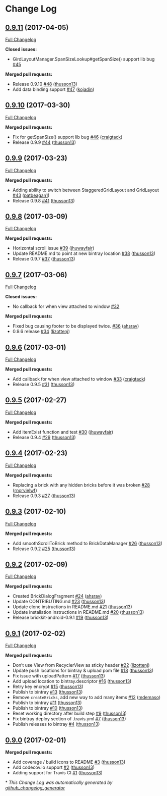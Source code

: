 # Change Log

## [0.9.11](https://github.com/wayfair/brickkit-android/tree/0.9.11) (2017-04-05)
[Full Changelog](https://github.com/wayfair/brickkit-android/compare/0.9.10...0.9.11)

**Closed issues:**

- GirdLayoutManager.SpanSizeLookup\#getSpanSize\(\) support lib bug [\#45](https://github.com/wayfair/brickkit-android/issues/45)

**Merged pull requests:**

- Release 0.9.10 [\#48](https://github.com/wayfair/brickkit-android/pull/48) ([thusson13](https://github.com/thusson13))
- Add data binding support [\#47](https://github.com/wayfair/brickkit-android/pull/47) ([kojadin](https://github.com/kojadin))

## [0.9.10](https://github.com/wayfair/brickkit-android/tree/0.9.10) (2017-03-30)
[Full Changelog](https://github.com/wayfair/brickkit-android/compare/0.9.9...0.9.10)

**Merged pull requests:**

- Fix for getSpanSize\(\) support lib bug [\#46](https://github.com/wayfair/brickkit-android/pull/46) ([craigtack](https://github.com/craigtack))
- Release 0.9.9 [\#44](https://github.com/wayfair/brickkit-android/pull/44) ([thusson13](https://github.com/thusson13))

## [0.9.9](https://github.com/wayfair/brickkit-android/tree/0.9.9) (2017-03-23)
[Full Changelog](https://github.com/wayfair/brickkit-android/compare/0.9.8...0.9.9)

**Merged pull requests:**

- Adding ability to switch between StaggeredGridLayout and GridLayout [\#43](https://github.com/wayfair/brickkit-android/pull/43) ([patbeagan1](https://github.com/patbeagan1))
- Release 0.9.8 [\#41](https://github.com/wayfair/brickkit-android/pull/41) ([thusson13](https://github.com/thusson13))

## [0.9.8](https://github.com/wayfair/brickkit-android/tree/0.9.8) (2017-03-09)
[Full Changelog](https://github.com/wayfair/brickkit-android/compare/0.9.7...0.9.8)

**Merged pull requests:**

- Horizontal scroll issue [\#39](https://github.com/wayfair/brickkit-android/pull/39) ([jhuwayfair](https://github.com/jhuwayfair))
- Update README.md to point at new bintray location [\#38](https://github.com/wayfair/brickkit-android/pull/38) ([thusson13](https://github.com/thusson13))
- Release 0.9.7 [\#37](https://github.com/wayfair/brickkit-android/pull/37) ([thusson13](https://github.com/thusson13))

## [0.9.7](https://github.com/wayfair/brickkit-android/tree/0.9.7) (2017-03-06)
[Full Changelog](https://github.com/wayfair/brickkit-android/compare/0.9.6...0.9.7)

**Closed issues:**

- No callback for when view attached to window [\#32](https://github.com/wayfair/brickkit-android/issues/32)

**Merged pull requests:**

- Fixed bug causing footer to be displayed twice.  [\#36](https://github.com/wayfair/brickkit-android/pull/36) ([ahsrav](https://github.com/ahsrav))
- 0.9.6 release [\#34](https://github.com/wayfair/brickkit-android/pull/34) ([lizottenj](https://github.com/lizottenj))

## [0.9.6](https://github.com/wayfair/brickkit-android/tree/0.9.6) (2017-03-01)
[Full Changelog](https://github.com/wayfair/brickkit-android/compare/0.9.5...0.9.6)

**Merged pull requests:**

- Add callback for when view attached to window [\#33](https://github.com/wayfair/brickkit-android/pull/33) ([craigtack](https://github.com/craigtack))
- Release 0.9.5 [\#31](https://github.com/wayfair/brickkit-android/pull/31) ([thusson13](https://github.com/thusson13))

## [0.9.5](https://github.com/wayfair/brickkit-android/tree/0.9.5) (2017-02-27)
[Full Changelog](https://github.com/wayfair/brickkit-android/compare/0.9.4...0.9.5)

**Merged pull requests:**

- Add itemExist function and test [\#30](https://github.com/wayfair/brickkit-android/pull/30) ([jhuwayfair](https://github.com/jhuwayfair))
- Release 0.9.4 [\#29](https://github.com/wayfair/brickkit-android/pull/29) ([thusson13](https://github.com/thusson13))

## [0.9.4](https://github.com/wayfair/brickkit-android/tree/0.9.4) (2017-02-23)
[Full Changelog](https://github.com/wayfair/brickkit-android/compare/0.9.3...0.9.4)

**Merged pull requests:**

- Replacing a brick with any hidden bricks before it was broken [\#28](https://github.com/wayfair/brickkit-android/pull/28) ([rnorvielwf](https://github.com/rnorvielwf))
- Release 0.9.3 [\#27](https://github.com/wayfair/brickkit-android/pull/27) ([thusson13](https://github.com/thusson13))

## [0.9.3](https://github.com/wayfair/brickkit-android/tree/0.9.3) (2017-02-10)
[Full Changelog](https://github.com/wayfair/brickkit-android/compare/0.9.2...0.9.3)

**Merged pull requests:**

- Add smoothScrollToBrick method to BrickDataManager [\#26](https://github.com/wayfair/brickkit-android/pull/26) ([thusson13](https://github.com/thusson13))
- Release 0.9.2 [\#25](https://github.com/wayfair/brickkit-android/pull/25) ([thusson13](https://github.com/thusson13))

## [0.9.2](https://github.com/wayfair/brickkit-android/tree/0.9.2) (2017-02-09)
[Full Changelog](https://github.com/wayfair/brickkit-android/compare/0.9.1...0.9.2)

**Merged pull requests:**

- Created BrickDialogFragment [\#24](https://github.com/wayfair/brickkit-android/pull/24) ([ahsrav](https://github.com/ahsrav))
- Update CONTRIBUTING.md [\#23](https://github.com/wayfair/brickkit-android/pull/23) ([thusson13](https://github.com/thusson13))
- Update clone instructions in README.md [\#21](https://github.com/wayfair/brickkit-android/pull/21) ([thusson13](https://github.com/thusson13))
- Update installation instructions in README.md [\#20](https://github.com/wayfair/brickkit-android/pull/20) ([thusson13](https://github.com/thusson13))
- Release brickkit-android-0.9.1 [\#19](https://github.com/wayfair/brickkit-android/pull/19) ([thusson13](https://github.com/thusson13))

## [0.9.1](https://github.com/wayfair/brickkit-android/tree/0.9.1) (2017-02-02)
[Full Changelog](https://github.com/wayfair/brickkit-android/compare/0.9.0...0.9.1)

**Merged pull requests:**

- Don’t use View from RecyclerView as sticky header [\#22](https://github.com/wayfair/brickkit-android/pull/22) ([lizottenj](https://github.com/lizottenj))
- Update push locations for bintray & upload pom file [\#18](https://github.com/wayfair/brickkit-android/pull/18) ([thusson13](https://github.com/thusson13))
- Fix issue with uploadPattern [\#17](https://github.com/wayfair/brickkit-android/pull/17) ([thusson13](https://github.com/thusson13))
- Add upload location to bintray.descriptor [\#16](https://github.com/wayfair/brickkit-android/pull/16) ([thusson13](https://github.com/thusson13))
- Retry key encrypt [\#15](https://github.com/wayfair/brickkit-android/pull/15) ([thusson13](https://github.com/thusson13))
- Publish to bintray [\#13](https://github.com/wayfair/brickkit-android/pull/13) ([thusson13](https://github.com/thusson13))
- Remove `createBricks`, add new way to add many items [\#12](https://github.com/wayfair/brickkit-android/pull/12) ([mdemaso](https://github.com/mdemaso))
- Publish to bintray [\#11](https://github.com/wayfair/brickkit-android/pull/11) ([thusson13](https://github.com/thusson13))
- Publish to bintray [\#10](https://github.com/wayfair/brickkit-android/pull/10) ([thusson13](https://github.com/thusson13))
- Reset working directory after build step [\#9](https://github.com/wayfair/brickkit-android/pull/9) ([thusson13](https://github.com/thusson13))
- Fix bintray deploy section of .travis.yml [\#7](https://github.com/wayfair/brickkit-android/pull/7) ([thusson13](https://github.com/thusson13))
- Publish releases to bintray [\#4](https://github.com/wayfair/brickkit-android/pull/4) ([thusson13](https://github.com/thusson13))

## [0.9.0](https://github.com/wayfair/brickkit-android/tree/0.9.0) (2017-02-01)
**Merged pull requests:**

- Add coverage / build icons to README [\#3](https://github.com/wayfair/brickkit-android/pull/3) ([thusson13](https://github.com/thusson13))
- Add codecov.io support [\#2](https://github.com/wayfair/brickkit-android/pull/2) ([thusson13](https://github.com/thusson13))
- Adding support for Travis CI [\#1](https://github.com/wayfair/brickkit-android/pull/1) ([thusson13](https://github.com/thusson13))



\* *This Change Log was automatically generated by [github_changelog_generator](https://github.com/skywinder/Github-Changelog-Generator)*